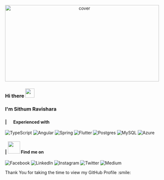 <div align="center">
<img width="100%" height = "250px" src="https://media.giphy.com/media/6hM6w8fVK2tcQ/giphy.gif" alt="cover" />
</div>

<h3> Hi there <img src = "https://raw.githubusercontent.com/MartinHeinz/MartinHeinz/master/wave.gif" width = 30px></h3>
<h3> I'm Sithum Ravishara <h3>

<!-- <h2> About Me <img src = "https://media.giphy.com/media/3orifgbK2qhORanAty/giphy.gif" width = 100px></h2> -->

<!-- <img width="55%" align="right" alt="Github" src="https://raw.githubusercontent.com/onimur/.github/master/.resources/git-header.svg" /> -->


<h4> | <img src = "https://media2.giphy.com/media/QssGEmpkyEOhBCb7e1/giphy.gif?cid=ecf05e47a0n3gi1bfqntqmob8g9aid1oyj2wr3ds3mg700bl&rid=giphy.gif" width = 15px> Experienced with </h4>

![TypeScript](https://img.shields.io/badge/typescript-%23007ACC.svg?style=for-the-badge&logo=typescript&logoColor=white)
![Angular](https://img.shields.io/badge/Angular-DD0031?style=for-the-badge&logo=angular&logoColor=white)
![Spring](https://img.shields.io/badge/spring-%236DB33F.svg?style=for-the-badge&logo=spring&logoColor=white)
![Flutter](https://img.shields.io/badge/Flutter-%2302569B.svg?style=for-the-badge&logo=Flutter&logoColor=white)
![Postgres](https://img.shields.io/badge/PostgreSQL-316192?style=for-the-badge&logo=postgresql&logoColor=white)
![MySQL](https://img.shields.io/badge/MySQL-00000F?style=for-the-badge&logo=mysql&logoColor=white)
![Azure](https://img.shields.io/badge/azure-%230072C6.svg?style=for-the-badge&logo=azure-devops&logoColor=white)

<h4> | <img src='https://raw.githubusercontent.com/ShahriarShafin/ShahriarShafin/main/Assets/handshake.gif' width="40px"> Find me on </h4>
  
![Facebook](https://img.shields.io/badge/Facebook-1877F2?style=for-the-badge&logo=facebook&logoColor=white)
![LinkedIn](https://img.shields.io/badge/LinkedIn-0077B5?style=for-the-badge&logo=linkedin&logoColor=white)
![Instagram](https://img.shields.io/badge/Instagram-E4405F?style=for-the-badge&logo=instagram&logoColor=white)
![Twitter](https://img.shields.io/badge/Twitter-1DA1F2?style=for-the-badge&logo=twitter&logoColor=white)
![Medium](https://img.shields.io/badge/Medium-12100E?style=for-the-badge&logo=medium&logoColor=white)


<div size='20px'> Thank You for taking the time to view my GitHub Profile :smile: </div>
